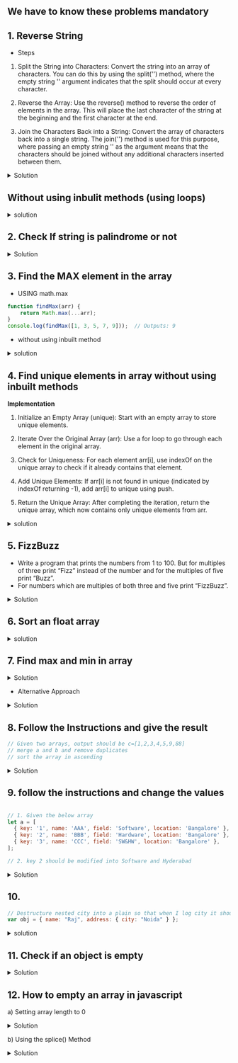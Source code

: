 ## We have to know these problems mandatory


## 1. Reverse String

- Steps

1) Split the String into Characters: Convert the string into an array of characters. You can do this by using the split('') method, where the empty string '' argument indicates that the split should occur at every character.

2) Reverse the Array: Use the reverse() method to reverse the order of elements in the array. This will place the last character of the string at the beginning and the first character at the end.

3) Join the Characters Back into a String: Convert the array of characters back into a single string. The join('') method is used for this purpose, where passing an empty string '' as the argument means that the characters should be joined without any additional characters inserted between them.


<details>
  <summary>
    Solution
  </summary>
  
```js
  function reverseString(str) {
  // const str = "das";
  return str.split("").reverse().join("");
}

console.log(reverseString("hello")); //olleh
```
</details>

## Without using inbulit methods (using loops)


<details>
  <summary>solution</summary>

  ```js
function reverseString(str) {
  let reversed = ""; // Step 1
  for (let i = str.length - 1; i >= 0; i--) {
    // Step 2
    reversed += str[i]; // Step 3
  }
  return reversed;
}

console.log(reverseString("hello from india")); //aidni morf olleh
```
</details>


## 2. Check If string is palindrome or not

<details>
  <summary>Solution</summary>

  ```js

function isPalin(str) {
  const reveredStr = str.split("").reverse().join("");

  return reveredStr === str;
}

console.log(isPalin("madam")); //true
console.log(isPalin("hello")); //false
```
</details>


## 3. Find the MAX element in the array

- USING math.max

```js
function findMax(arr) {
    return Math.max(...arr);
}
console.log(findMax([1, 3, 5, 7, 9]));  // Outputs: 9

```

- without using inbuilt method

<details>
  <summary>
    solution
  </summary>

  
  ```js
    function findMax(arr) {
    let max = arr[0];
    for (let i = 1; i < arr.length; i++) {
        if (arr[i] > max) {
            max = arr[i];
        }
    }
    return max;
}

console.log(findMax([1, 3, 5, 7, 9])); // Outputs: 9
```
</details>

## 4. Find unique elements in array without using inbuilt methods

**Implementation**

1) Initialize an Empty Array (unique): Start with an empty array to store unique elements.

2) Iterate Over the Original Array (arr): Use a for loop to go through each element in the original array.

3) Check for Uniqueness: For each element arr[i], use indexOf on the unique array to check if it already contains that element.

4) Add Unique Elements: If arr[i] is not found in unique (indicated by indexOf returning -1), add arr[i] to unique using push.

5) Return the Unique Array: After completing the iteration, return the unique array, which now contains only unique elements from arr.

<details>
  <summary>
    solution
  </summary>

  
  ```js
  
function uniqueElements(arr) {
  let unique = [];
  for (let i = 0; i < arr.length; i++) {
    if (unique.indexOf(arr[i]) === -1) {
      unique.push(arr[i]);
    }
  }
  return unique;
}
console.log(uniqueElements([1, 2, 3, 4, 1, 2])); //[1, 2, 3, 4]
```
</details>


## 5. FizzBuzz

- Write a program that prints the numbers from 1 to 100. But for multiples of three print “Fizz” instead of the number and for the multiples of five print “Buzz”.
- For numbers which are multiples of both three and five print “FizzBuzz”.

<details>
<summary>Solution</summary>

```js
for (let i = 1; i <= 100; i++) {
  let output =
    i % 3 === 0 && i % 5 === 0
      ? "FizzBuzz"
      : i % 3 === 0
      ? "Fizz"
      : i % 5 === 0
      ? "Buzz"
      : i;
  console.log(output);
}
```
</details>



## 6. Sort an float array

<details>
  <summary>solution</summary>

```js
function sortFloatArray(arr) {
  return arr.sort((a, b) => a - b);
}

// Example usage:
const floatArray = [3.01, 2.99, 5.55, 4.04, 1.22];
const sortedArray = sortFloatArray(floatArray);
console.log(sortedArray); // [1.22, 2.99, 3.01, 4.04, 5.55]

```
</details>


## 7. Find max and min in array


<details>
  <summary>Solution</summary>

```js
// Define the array of numbers
const arrayItems = [10, 20, 11, 35, 12, 40, 13, 65, 14, 78, 16];

// Find the maximum value in the array
const max = Math.max(arrayItems);
console.log(max); // Output: 78

// Find the minimum value in the array
const min = Math.min(...arrayItems);
console.log(min); // Output: 10
```
</details>

- Alternative Approach

<details>
  <summary>Solution</summary>

```js
function findMaxMin (arr){

  let max = arr[0];
  let min = arr [0];

  for (let i = 0; i < arr.length; i++) {
    if(arr[i]>max){
      max = arr[i]
    } 

    if(arr[i]<min){
      min = arr[i];
    }
    
  }
  return {max,min}


}

console.log(findMaxMin([3,5,623,2,1,232,43,]));
```
</details>


## 8. Follow the Instructions and give the result

```js
// Given two arrays, output should be c=[1,2,3,4,5,9,88]
// merge a and b and remove duplicates
// sort the array in ascending
```

<details>
  <summary>Solution</summary>

```js
const arr1 = [1, 2, 3, 4, 5];
const arr2 = [1, 2, 3, 4, 5, 88, 9, 3];

const mergedArr = [...new Set([...arr1, ...arr2])];

const overallResult = mergedArr.sort((x, y) => x - y);

console.log(overallResult);
```
</details>


## 9. follow the instructions and change the values

```js

// 1. Given the below array
let a = [
  { key: '1', name: 'AAA', field: 'Software', location: 'Bangalore' },
  { key: '2', name: 'BBB', field: 'Hardware', location: 'Bangalore' },
  { key: '3', name: 'CCC', field: 'SW&HW', location: 'Bangalore' },
];

// 2. key 2 should be modified into Software and Hyderabad

```

<details>
  <summary>Solution</summary>

```js
// Use map to iterate and modify the array
let modifiedArray = a.map((item) => {
  if (item.key === "2") {
    // If key is '2', return a modified object
    return {
      ...item, // Spread operator to copy properties from the original object
      field: "Software", // Update the field
      location: "Delhi", // Update the location
    };
  }
  // For other items, return them unchanged
  return item;
});

console.log(modifiedArray);
```
</details>

## 10. 

```js
// Destructure nested city into a plain so that when I log city it should be logging Noida
var obj = { name: "Raj", address: { city: "Noida" } };
```

<details>
  <summary>
    solution
  </summary>

```js
const {
  name,
  address: { city },
} = obj;
console.log(city);
```
</details>


## 11. Check if an object is empty

<details>
  <summary>Solution</summary>

```js
Using Object.keys()//

function isEmpty(obj) {
  return Object.keys(obj).length === 0;
}

console.log(isEmpty({})); // true
console.log(isEmpty({a: 1})); // false
```


- Using Object.getOwnPropertyNames()

```js
function isEmpty(obj) {
  return Object.getOwnPropertyNames(obj).length === 0;
}

console.log(isEmpty({})); // true
console.log(isEmpty({a: 1})); // false

```
</details>


## 12. How to empty an array in javascript

a) Setting array length to 0

<details>
  <summary>Solution</summary>
  
```js
let arr = [1, 2, 3, 4, 5];
arr.length = 0;
console.log(arr); // []
```
</details>

b) Using the splice() Method

<details><summary>Solution</summary>


```js
let arr = [1, 2, 3, 4, 5];
arr.splice(0, arr.length);
console.log(arr); // []
```
</details>
